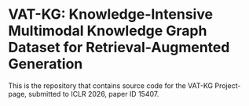 # VAT-KG: Knowledge-Intensive Multimodal Knowledge Graph Dataset for Retrieval-Augmented Generation

This is the repository that contains source code for the VAT-KG Project-page, submitted to ICLR 2026, paper ID 15407.
